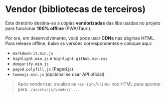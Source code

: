 # Vendor (bibliotecas de terceiros)

Este diretório destina-se a cópias **vendorizadas** das libs usadas no projeto para funcionar **100% offline** (PWA/Tauri).

Por ora, em desenvolvimento, você pode usar **CDNs** nas páginas HTML. Para release offline, baixe as versões correspondentes e coloque aqui:

- `markdown-it.min.js`
- `highlight.min.js` e `highlight.github.min.css`
- `dompurify.min.js`
- `paged.polyfill.js` (Paged.js)
- `twemoji.min.js` (opcional se usar API oficial)

> Após vendorizar, atualize os `<script>`/`<link>` nos HTML para apontar para `./assets/js/vendor/...`.
